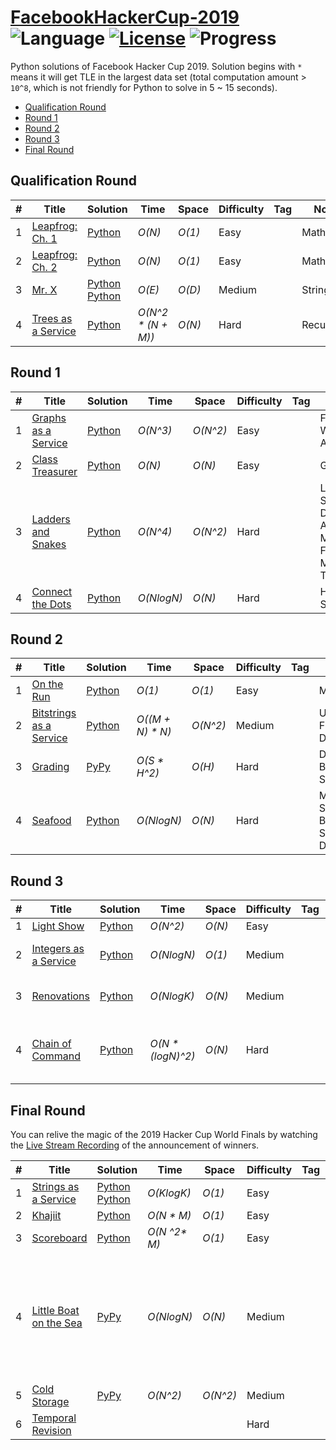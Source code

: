# [FacebookHackerCup-2019](https://www.facebook.com/hackercup/past_rounds/) ![Language](https://img.shields.io/badge/language-Python-orange.svg) [![License](https://img.shields.io/badge/license-CC%203.0-blue.svg)](https://creativecommons.org/licenses/by-nc/3.0/) ![Progress](https://img.shields.io/badge/progress-21%20%2F%2022-ff69b4.svg)

Python solutions of Facebook Hacker Cup 2019. Solution begins with `*` means it will get TLE in the largest data set (total computation amount > `10^8`, which is not friendly for Python to solve in 5 ~ 15 seconds).

* [Qualification Round](https://github.com/kamyu104/FacebookHackerCup-2019#qualification-round)
* [Round 1](https://github.com/kamyu104/FacebookHackerCup-2019#round-1)
* [Round 2](https://github.com/kamyu104/FacebookHackerCup-2019#round-2)
* [Round 3](https://github.com/kamyu104/FacebookHackerCup-2019#round-3)
* [Final Round](https://github.com/kamyu104/FacebookHackerCup-2019#final-round)

## Qualification Round
| # | Title | Solution | Time | Space | Difficulty | Tag | Note |
|---| ----- | -------- | ---- | ----- | ---------- | --- | ---- |
|1| [Leapfrog: Ch. 1](https://www.facebook.com/hackercup/problem/656203948152907/)| [Python](./Qualification%20Round/leapfrog1.py)| _O(N)_ | _O(1)_ | Easy | | Math |
|2| [Leapfrog: Ch. 2](https://www.facebook.com/hackercup/problem/2426282194266338/)| [Python](./Qualification%20Round/leapfrog2.py)| _O(N)_ | _O(1)_ | Easy | | Math |
|3| [Mr. X](https://www.facebook.com/hackercup/problem/589264531559040/)| [Python](./Qualification%20Round/mr_x.py) [Python](./Qualification%20Round/mr_x2.py) | _O(E)_ | _O(D)_ | Medium | | String |
|4| [Trees as a Service](https://www.facebook.com/hackercup/problem/330920680938986/)| [Python](./Qualification%20Round/trees_as_a_service.py)| _O(N^2 * (N + M))_ | _O(N)_ | Hard | | Recursion |

## Round 1
| # | Title | Solution | Time | Space | Difficulty | Tag | Note |
|---| ----- | -------- | ---- | ----- | ---------- | --- | ---- |
|1| [Graphs as a Service](https://www.facebook.com/hackercup/problem/862237970786911/)| [Python](./Round%201/graphs_as_a_service.py)| _O(N^3)_ | _O(N^2)_ | Easy | | Floyd-Warshall Algorithm |
|2| [Class Treasurer](https://www.facebook.com/hackercup/problem/2448144345414246/)| [Python](./Round%201/class_treasurer.py)| _O(N)_ | _O(N)_ | Easy | | Greedy |
|3| [Ladders and Snakes](https://www.facebook.com/hackercup/problem/448364075989193/)| [Python](./Round%201/ladders_and_snakes.py) | _O(N^4)_ | _O(N^2)_ | Hard | | Line Sweep, Dinic's Algorithm, Max-Flow Min-Cut Theorem |
|4| [Connect the Dots](https://www.facebook.com/hackercup/problem/2390352741015547/)| [Python](./Round%201/connect_the_dots.py)| _O(NlogN)_ | _O(N)_ | Hard | | Heap, Sort |

## Round 2
| # | Title | Solution | Time | Space | Difficulty | Tag | Note |
|---| ----- | -------- | ---- | ----- | ---------- | --- | ---- |
|1| [On the Run](https://www.facebook.com/hackercup/problem/432000547357525/)| [Python](./Round%202/on_the_run.py)| _O(1)_ | _O(1)_ | Easy | | Math |
|2| [Bitstrings as a Service](https://www.facebook.com/hackercup/problem/294773441466017/)| [Python](./Round%202/bitstrings_as_a_service.py)| _O((M + N) * N)_ | _O(N^2)_ | Medium | | Union Find, DP |
|3| [Grading](https://www.facebook.com/hackercup/problem/421194065345355/)| [PyPy](./Round%202/grading.py) | _O(S * H^2)_ | _O(H)_ | Hard | | DP, Binary Search |
|4| [Seafood](https://www.facebook.com/hackercup/problem/404425766835121/)| [Python](./Round%202/seafood.py)| _O(NlogN)_ | _O(N)_ | Hard | | Mono Stack, Binary Search, DP |

## Round 3
| # | Title | Solution | Time | Space | Difficulty | Tag | Note |
|---| ----- | -------- | ---- | ----- | ---------- | --- | ---- |
|1| [Light Show](https://www.facebook.com/hackercup/problem/2272127393102980/)| [Python](./Round%203/light_show.py)| _O(N^2)_ | _O(N)_ | Easy | | DP |
|2| [Integers as a Service](https://www.facebook.com/hackercup/problem/367172063898266/)| [Python](./Round%203/integers_as_a_service.py)| _O(NlogN)_ | _O(1)_ | Medium | | Euclidean Algorithm, GCD, LCM |
|3| [Renovations](https://www.facebook.com/hackercup/problem/2038302866474992/)| [Python](./Round%203/renovations.py) | _O(NlogK)_ | _O(N)_ | Medium | | Probability, Euler's Theorem |
|4| [Chain of Command](https://www.facebook.com/hackercup/problem/427797291330788/)| [Python](./Round%203/chain_of_command.py) | _O(N * (logN)^2)_ | _O(N)_ | Hard | | Heavy-Light Decomposition, Stack, Recursion, BIT, Fenwick Tree |

## Final Round
You can relive the magic of the 2019 Hacker Cup World Finals by watching the [Live Stream Recording](https://www.facebook.com/hackercup/videos/783011162119849/) of the announcement of winners.

| # | Title | Solution | Time | Space | Difficulty | Tag | Note |
|---| ----- | -------- | ---- | ----- | ---------- | --- | ---- |
|1| [Strings as a Service](https://www.facebook.com/hackercup/problem/546199162815522/)|[Python](./Final%20Round/strings_as_a_service.py) [Python](./Final%20Round/strings_as_a_service2.py) | _O(KlogK)_ | _O(1)_ | Easy | | Greedy |
|2| [Khajiit](https://www.facebook.com/hackercup/problem/536189700557596/)| [Python](./Final%20Round/khajiit.py) | _O(N * M)_ | _O(1)_ | Easy | | Greedy |
|3| [Scoreboard](https://www.facebook.com/hackercup/problem/690405368129547/)| [Python](./Final%20Round/scoreboard.py) | _O(N ^2* M)_ | _O(1)_ | Easy| | Set |
|4| [Little Boat on the Sea](https://www.facebook.com/hackercup/problem/1956356724467896/)| [PyPy](./Final%20Round/little_boat_on_the_sea.py) | _O(NlogN)_ | _O(N)_ | Medium | | Preorder Traversal (Stack), Tree Ancestors (Skip List), Line Sweep, Segment Tree (Lazy Propagation), RMQ |
|5| [Cold Storage](https://www.facebook.com/hackercup/problem/2506463429376063/)| [PyPy](./Final%20Round/cold_storage.py) | _O(N^2)_ | _O(N^2)_ | Medium | | DP |
|6| [Temporal Revision](https://www.facebook.com/hackercup/problem/1165177510537433/)| | | | Hard | | |

